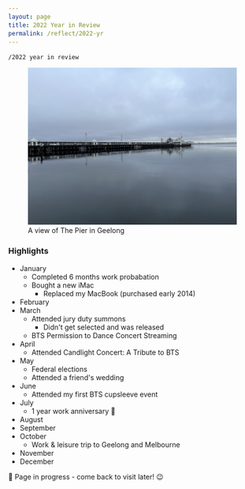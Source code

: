 ```yaml
---
layout: page
title: 2022 Year in Review
permalink: /reflect/2022-yr
---
```


`/2022 year in review`

<figure>
<img src="/assets/2022-10-geelong.jpg" alt="The Pier in Geelong">
<figcaption>A view of The Pier in Geelong</figcaption>
</figure>

### Highlights

- January
  - Completed 6 months work probabation 
  - Bought a new iMac
    - Replaced my MacBook (purchased early 2014)
- February
- March
  - Attended jury duty summons
    - Didn't get selected and was released
  - BTS Permission to Dance Concert Streaming
- April
  - Attended Candlight Concert: A Tribute to BTS 
- May
  - Federal elections
  - Attended a friend's wedding
- June
  - Attended my first BTS cupsleeve event
- July
  - 1 year work anniversary 🎉
- August
- September
- October
  - Work & leisure trip to Geelong and Melbourne
- November
- December

🚧 Page in progress - come back to visit later! 😉 

<style>
  .wrapper {
    max-width: 58em;
  }
</style>